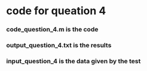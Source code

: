# code for queation 4
### code_question_4.m is the code
### output_question_4.txt is the results
### input_question_4 is the data given by the test
